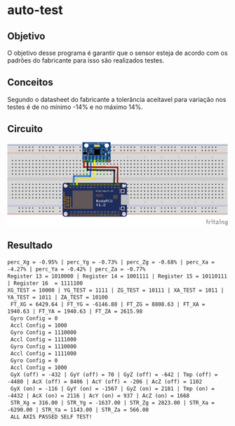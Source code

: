 # auto-test

## Objetivo

O objetivo desse programa é garantir que o sensor esteja de acordo com os padrões do fabricante para isso são realizados testes.

## Conceitos

Segundo o datasheet do fabricante a tolerância aceitavel para variação nos testes é de no mínimo -14% e no máximo 14%.

## Circuito

![image](./gy521.png)

## Resultado

```
perc_Xg = -0.95% | perc_Yg = -0.73% | perc_Zg = -0.68% | perc_Xa = -4.27% | perc_Ya = -0.42% | perc_Za = -0.77%
Register 13 = 1010000 | Register 14 = 1001111 | Register 15 = 10110111 | Register 16  = 1111100
XG_TEST = 10000 | YG_TEST = 1111 | ZG_TEST = 10111 | XA_TEST = 1011 | YA_TEST = 1011 | ZA_TEST = 10100
 FT_XG = 6429.64 | FT_YG = -6146.88 | FT_ZG = 8808.63 | FT_XA = 1940.63 | FT_YA = 1940.63 | FT_ZA = 2615.98
 Gyro Config = 0
 Accl Config = 1000
 Gyro Config = 1110000
 Accl Config = 1111000
 Gyro Config = 1110000
 Accl Config = 1111000
 Gyro Config = 0
 Accl Config = 1000
 GyX (off) = -432 | GyY (off) = 70 | GyZ (off) = -642 | Tmp (off) = -4480 | AcX (off) = 8406 | AcY (off) = -206 | AcZ (off) = 1102
 GyX (on) = -116 | GyY (on) = -1567 | GyZ (on) = 2181 | Tmp (on) = -4432 | AcX (on) = 2116 | AcY (on) = 937 | AcZ (on) = 1668
 STR_Xg = 316.00 | STR_Yg = -1637.00 | STR_Zg = 2823.00 | STR_Xa = -6290.00 | STR_Ya = 1143.00 | STR_Za = 566.00
 ALL AXIS PASSED SELF TEST!
```
